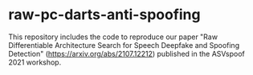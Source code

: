 # raw-pc-darts-anti-spoofing
This repository includes the code to reproduce our paper "Raw Differentiable Architecture Search for Speech Deepfake and Spoofing Detection" (https://arxiv.org/abs/2107.12212) published in the ASVspoof 2021 workshop.
